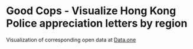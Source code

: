 # Good Cops - Visualize Hong Kong Police appreciation letters by region

Visualization of corresponding open data at [Data.one](https://data.gov.hk/en-data/dataset/hk-hkpf-data15q2-appreciation-from-public-letters)

